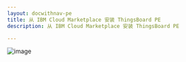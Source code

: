 ```yaml
---
layout: docwithnav-pe
title: 从 IBM Cloud Marketplace 安装 ThingsBoard PE
description: 从 IBM Cloud Marketplace 安装 ThingsBoard PE

---
```


![image](/images/coming-soon.jpg)